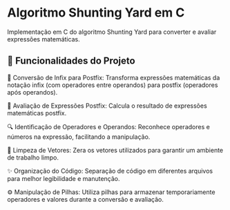 # Algoritmo Shunting Yard em C
 Implementação em C do algoritmo Shunting Yard para converter e avaliar expressões matemáticas.


 ## 🚀 Funcionalidades do Projeto
🔄 Conversão de Infix para Postfix: Transforma expressões matemáticas da notação infix (com operadores entre operandos) para postfix (operadores após operandos).

🔄 Avaliação de Expressões Postfix: Calcula o resultado de expressões matemáticas postfix.

🔍 Identificação de Operadores e Operandos: Reconhece operadores e números na expressão, facilitando a manipulação.

🧹 Limpeza de Vetores: Zera os vetores utilizados para garantir um ambiente de trabalho limpo.

✨ Organização do Código: Separação de código em diferentes arquivos para melhor legibilidade e manutenção.

⚙️ Manipulação de Pilhas: Utiliza pilhas para armazenar temporariamente operadores e valores durante a conversão e avaliação.
